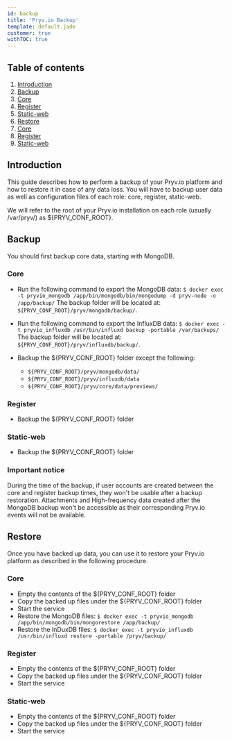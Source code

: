 ```yaml
---
id: backup
title: 'Pryv.io Backup'
template: default.jade
customer: true
withTOC: true
---
```


## Table of contents

1. [Introduction](#introduction)
2. [Backup](#backup)
  1. [Core](#core)
  2. [Register](#register)
  3. [Static-web](#static-web)
3. [Restore](#restore)
  1. [Core](#core)
  2. [Register](#register)
  3. [Static-web](#static-web)


## Introduction

This guide describes how to perform a backup of your Pryv.io platform and how to restore it in case of any data loss. You will have to backup user data as well as configuration files of each role: core, register, static-web.

We will refer to the root of your Pryv.io installation on each role (usually /var/pryv/) as ${PRYV_CONF_ROOT}.

## Backup

You should first backup core data, starting with MongoDB.

### Core

- Run the following command to export the MongoDB data: 
    ` $ docker exec -t pryvio_mongodb /app/bin/mongodb/bin/mongodump -d pryv-node -o /app/backup/ `
The backup folder will be located at: `${PRYV_CONF_ROOT}/pryv/mongodb/backup/`.

- Run the following command to export the InfluxDB data: 
    `$ docker exec -t pryvio_influxdb /usr/bin/influxd backup -portable /var/backups/ `
The backup folder will be located at: `${PRYV_CONF_ROOT}/pryv/influxdb/backup/`.

- Backup the ${PRYV_CONF_ROOT} folder except the following:
    - `${PRYV_CONF_ROOT}/pryv/mongodb/data/`
    - `${PRYV_CONF_ROOT}/pryv/influxdb/data`
    - `${PRYV_CONF_ROOT}/pryv/core/data/previews/`

### Register

- Backup the ${PRYV_CONF_ROOT} folder

### Static-web

- Backup the ${PRYV_CONF_ROOT} folder  

### Important notice

During the time of the backup, if user accounts are created between the core and register backup times, they won't be usable after a backup restoration. Attachments and High-frequency data created after the MongoDB backup won't be accessible as their corresponding Pryv.io events will not be available.

## Restore

Once you have backed up data, you can use it to restore your Pryv.io platform as described in the following procedure.

### Core

- Empty the contents of the ${PRYV_CONF_ROOT} folder  
- Copy the backed up files under the ${PRYV_CONF_ROOT} folder  
- Start the service  
- Restore the MongoDB files: `$ docker exec -t pryvio_mongodb /app/bin/mongodb/bin/mongorestore /app/backup/`  
- Restore the InDuxDB files: `$ docker exec -t pryvio_influxdb /usr/bin/influxd restore -portable /pryv/backup/`  

### Register

- Empty the contents of the ${PRYV_CONF_ROOT} folder  
- Copy the backed up files under the ${PRYV_CONF_ROOT} folder  
- Start the service  

### Static-web

- Empty the contents of the ${PRYV_CONF_ROOT} folder  
- Copy the backed up files under the ${PRYV_CONF_ROOT} folder  
- Start the service  
